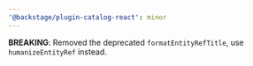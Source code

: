 ```yaml
---
'@backstage/plugin-catalog-react': minor
---
```


**BREAKING**: Removed the deprecated `formatEntityRefTitle`, use `humanizeEntityRef` instead.
